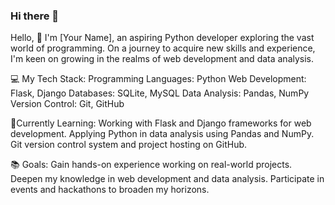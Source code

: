 ### Hi there 👋

Hello, 👋
I'm [Your Name], an aspiring Python developer exploring the vast world of programming. On a journey to acquire new skills and experience, I'm keen on growing in the realms of web development and data analysis.

💻 My Tech Stack:
Programming Languages: Python
Web Development: Flask, Django
Databases: SQLite, MySQL
Data Analysis: Pandas, NumPy
Version Control: Git, GitHub
  
🌱Currently Learning:
Working with Flask and Django frameworks for web development.
Applying Python in data analysis using Pandas and NumPy.
Git version control system and project hosting on GitHub.
  
📚 Goals:
Gain hands-on experience working on real-world projects.
Deepen my knowledge in web development and data analysis.
Participate in events and hackathons to broaden my horizons.
